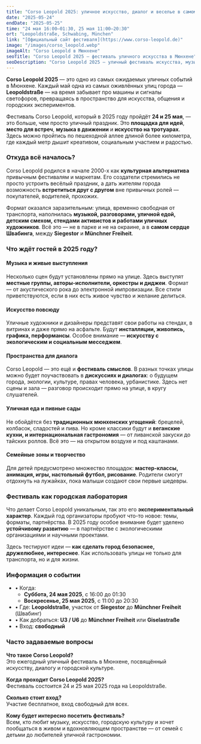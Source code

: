 ```yaml
---
title: "Corso Leopold 2025: уличное искусство, диалог и веселье в самом сердце Мюнхена"
date: "2025-05-24"
endDate: "2025-05-25"
time: "24 мая 16:00–01:30, 25 мая 11:00–20:30"
ort: "Leopoldstraße, Schwabing, München"
link: "[Официальный сайт фестиваля](https://www.corso-leopold.de)"
image: "/images/corso_leopold.webp"
imageAlt: "Corso Leopold в Мюнхене"
seoTitle: "Corso Leopold 2025 — фестиваль уличного искусства в Мюнхене"
seoDescription: "Corso Leopold 2025 — уличный фестиваль искусства, музыки и диалога 24–25 мая в Мюнхене. Leopoldstraße без машин: творчество, гастрономия и семейный отдых."
---
```


**Corso Leopold 2025** — это одно из самых ожидаемых уличных событий в Мюнхене. Каждый май одна из самых оживлённых улиц города — **Leopoldstraße** — на время забывает про машины и сигналы светофоров, превращаясь в пространство для искусства, общения и городских экспериментов.

Фестиваль Corso Leopold, который в 2025 году пройдёт **24 и 25 мая**, — это больше, чем просто уличный праздник. Это **площадка для идей**, **место для встреч**, **музыка в движении** и **искусство на тротуарах**. Здесь можно пройтись по пешеходной аллее длиной более километра, где каждый метр дышит креативом, социальным участием и радостью.

### Откуда всё началось?
Corso Leopold родился в начале 2000-х как **культурная альтернатива** привычным фестивалям и маркетам. Его создатели стремились не просто устроить весёлый праздник, а дать жителям города возможность **встретиться друг с другом** вне привычных ролей — покупателей, водителей, прохожих.

Формат оказался заразительным: улица, временно свободная от транспорта, наполнилась **музыкой, разговорами, уличной едой, детским смехом, стендами активистов и работами уличных художников**. Всё это — не в парке и не на окраине, а в **самом сердце Швабинга**, между **Siegestor** и **Münchner Freiheit**.

### Что ждёт гостей в 2025 году?

####  Музыка и живые выступления
Несколько сцен будут установлены прямо на улице. Здесь выступят **местные группы, авторы-исполнители, оркестры и диджеи**. Формат — от акустического рока до электронной импровизации. Все стили приветствуются, если в них есть живое чувство и желание делиться.

####  Искусство повсюду
Уличные художники и дизайнеры представят свои работы на стендах, в витринах и даже прямо на асфальте. Будут **инсталляции, живопись, графика, перформансы**. Особое внимание — **искусству с экологическим и социальным месседжем**.

####  Пространства для диалога
Corso Leopold — это ещё и **фестиваль смыслов**. В разных точках улицы можно будет поучаствовать в **дискуссиях и диалогах**: о будущем города, экологии, культуре, правах человека, урбанистике. Здесь нет сцены и зала — разговор происходит прямо на улице, в кругу слушателей.

####  Уличная еда и пивные сады
Не обойдётся без **традиционных мюнхенских угощений**: брецелей, колбасок, сладостей и пива. Но кроме классики будут и **веганские кухни, и интернациональная гастрономия** — от ливанской закуски до тайских роллов. Всё это — на открытом воздухе и под каштанами.

####  Семейные зоны и творчество
Для детей предусмотрено множество площадок: **мастер-классы, анимация, игры, настольный футбол, рисование**. Родители смогут отдохнуть на лужайках, пока малыши создают свои первые шедевры.

###  Фестиваль как городская лаборатория
Что делает Corso Leopold уникальным, так это его **экспериментальный характер**. Каждый год организаторы пробуют что-то новое: темы, форматы, партнёрства. В 2025 году особое внимание будет уделено **устойчивому развитию** — в партнёрстве с экологическими организациями и научными проектами.

Здесь тестируют идеи — **как сделать город безопаснее, дружелюбнее, интереснее**. Как использовать улицы не только для транспорта, но и для жизни.


### Информация о событии
- • Когда:
  - **Суббота, 24 мая 2025**, с 16:00 до 01:30
  - **Воскресенье, 25 мая 2025**, с 11:00 до 20:30
- • Где: **Leopoldstraße**, участок от **Siegestor** до **Münchner Freiheit** (Швабинг)
- • Как добраться: **U3 / U6** до **Münchner Freiheit** или **Giselastraße**
- • Вход: **свободный**

### Часто задаваемые вопросы
**Что такое Corso Leopold?**  
Это ежегодный уличный фестиваль в Мюнхене, посвящённый искусству, диалогу и городской культуре.

**Когда проходит Corso Leopold 2025?**  
Фестиваль состоится 24 и 25 мая 2025 года на Leopoldstraße.

**Сколько стоит вход?**  
Участие бесплатное, вход свободный для всех.

**Кому будет интересно посетить фестиваль?**  
Всем, кто любит музыку, искусство, городскую культуру и хочет пообщаться в живом и вдохновляющем пространстве — от семей с детьми до любителей уличной гастрономии.

